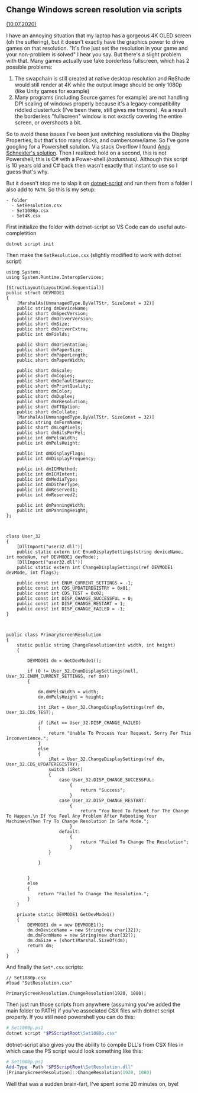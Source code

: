 ## Change Windows screen resolution via scripts
[(10.07.2020)](/c/log/change-resolution-script)

I have an annoying situation that my laptop has a gorgeous 4K OLED screen (oh the suffering), but it doesn't exactly have the graphics power to drive games on that resolution. "It's fine just set the resolution in your game and your non-problem is solved" I hear you say. But there's a slight problem with that. Many games actually use fake borderless fullscreen, which has 2 possible problems:

1. The swapchain is still created at native desktop resolution and ReShade would still render at 4K while the output image should be only 1080p (like Unity games for example)
2. Many programs (including Source games for example) are not handling DPI scaling of windows properly because it's a legacy-compatibility riddled clusterfuck (I've been there, still gives me tremors). As a result the borderless "fullscreen" window is not exactly covering the entire screen, or overshoots a bit.

So to avoid these issues I've been just switching resolutions via the Display Properties, but that's too many clicks, and cumbersome/lame. So I've gone googling for a Powershell solution. Via stack Overflow I found [Andy Schneider's solution](https://gallery.technet.microsoft.com/scriptcenter/2a631d72-206d-4036-a3f2-2e150f297515). Then I realized: hold on a second, this is not Powershell, this is C# with a Power-shell *(badumtsss)*. Although this script is 10 years old and C# back then wasn't exactly that instant to use so I guess that's why.

But it doesn't stop me to slap it on [dotnet-script](https://github.com/filipw/dotnet-script) and run them from a folder I also add to `PATH`. So this is my setup:

```
- folder
  - SetResolution.csx
  - Set1080p.csx
  - Set4K.csx
```

First initialize the folder with dotnet-script so VS Code can do useful auto-completition

```
dotnet script init
```

Then make the `SetResolution.csx` (slightly modified to work with dotnet script)

``` CSharp
using System; 
using System.Runtime.InteropServices;

[StructLayout(LayoutKind.Sequential)] 
public struct DEVMODE1 
{ 
    [MarshalAs(UnmanagedType.ByValTStr, SizeConst = 32)] 
    public string dmDeviceName; 
    public short dmSpecVersion; 
    public short dmDriverVersion; 
    public short dmSize; 
    public short dmDriverExtra; 
    public int dmFields; 

    public short dmOrientation; 
    public short dmPaperSize; 
    public short dmPaperLength; 
    public short dmPaperWidth; 

    public short dmScale; 
    public short dmCopies; 
    public short dmDefaultSource; 
    public short dmPrintQuality; 
    public short dmColor; 
    public short dmDuplex; 
    public short dmYResolution; 
    public short dmTTOption; 
    public short dmCollate; 
    [MarshalAs(UnmanagedType.ByValTStr, SizeConst = 32)] 
    public string dmFormName; 
    public short dmLogPixels; 
    public short dmBitsPerPel; 
    public int dmPelsWidth; 
    public int dmPelsHeight; 

    public int dmDisplayFlags; 
    public int dmDisplayFrequency; 

    public int dmICMMethod; 
    public int dmICMIntent; 
    public int dmMediaType; 
    public int dmDitherType; 
    public int dmReserved1; 
    public int dmReserved2; 

    public int dmPanningWidth; 
    public int dmPanningHeight; 
}; 



class User_32 
{ 
    [DllImport("user32.dll")] 
    public static extern int EnumDisplaySettings(string deviceName, int modeNum, ref DEVMODE1 devMode); 
    [DllImport("user32.dll")] 
    public static extern int ChangeDisplaySettings(ref DEVMODE1 devMode, int flags); 

    public const int ENUM_CURRENT_SETTINGS = -1; 
    public const int CDS_UPDATEREGISTRY = 0x01; 
    public const int CDS_TEST = 0x02; 
    public const int DISP_CHANGE_SUCCESSFUL = 0; 
    public const int DISP_CHANGE_RESTART = 1; 
    public const int DISP_CHANGE_FAILED = -1; 
} 



public class PrimaryScreenResolution 
{ 
    static public string ChangeResolution(int width, int height) 
    { 

        DEVMODE1 dm = GetDevMode1(); 

        if (0 != User_32.EnumDisplaySettings(null, User_32.ENUM_CURRENT_SETTINGS, ref dm)) 
        { 

            dm.dmPelsWidth = width; 
            dm.dmPelsHeight = height; 

            int iRet = User_32.ChangeDisplaySettings(ref dm, User_32.CDS_TEST); 

            if (iRet == User_32.DISP_CHANGE_FAILED) 
            { 
                return "Unable To Process Your Request. Sorry For This Inconvenience."; 
            } 
            else 
            { 
                iRet = User_32.ChangeDisplaySettings(ref dm, User_32.CDS_UPDATEREGISTRY); 
                switch (iRet) 
                { 
                    case User_32.DISP_CHANGE_SUCCESSFUL: 
                        { 
                            return "Success"; 
                        } 
                    case User_32.DISP_CHANGE_RESTART: 
                        { 
                            return "You Need To Reboot For The Change To Happen.\n If You Feel Any Problem After Rebooting Your Machine\nThen Try To Change Resolution In Safe Mode."; 
                        } 
                    default: 
                        { 
                            return "Failed To Change The Resolution"; 
                        } 
                } 

            } 


        } 
        else 
        { 
            return "Failed To Change The Resolution."; 
        } 
    } 

    private static DEVMODE1 GetDevMode1() 
    { 
        DEVMODE1 dm = new DEVMODE1(); 
        dm.dmDeviceName = new String(new char[32]); 
        dm.dmFormName = new String(new char[32]); 
        dm.dmSize = (short)Marshal.SizeOf(dm); 
        return dm; 
    } 
}
```

And finally the `Set*.csx` scripts:

``` CSharp
// Set1080p.csx
#load "SetResolution.csx"

PrimaryScreenResolution.ChangeResolution(1920, 1080);
```

Then just run those scripts from anywhere (assuming you've added the main folder to PATH) if you've associated CSX files with dotnet script properly. If you still need powershell you can do this:

``` powershell
# Set1080p.ps1
dotnet script "$PSScriptRoot\Set1080p.csx"
```

dotnet-script also gives you the ability to compile DLL's from CSX files in which case the PS script would look something like this:

``` powershell
# Set1080p.ps1
Add-Type -Path "$PSScriptRoot\SetResolution.dll"
[PrimaryScreenResolution]::ChangeResolution(1920, 1080)
```

Well that was a sudden brain-fart, I've spent some 20 minutes on, bye!

<nextmd href="/c/log/first-entry" />